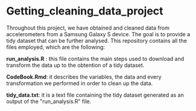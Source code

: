 # Getting_cleaning_data_project

Throughout this project, we have obtained and cleaned data from accelerometers from a Samsung Galaxy S device. The goal is to provide a tidy dataset that can be further analysed. This repository contains all the files employed, which are the following:

**run_analysis.R** : this file contains the main steps used to download and transform the data up to the obtention of a tidy dataset. 


**CodeBook.Rmd**: it describes the variables, the data and every transformation we performed in order to clean up the data.


**tidy_data.txt**: it is a text file containing the tidy dataset generated as an output of the "run_analysis.R" file.